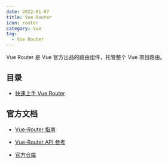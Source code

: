 ```yaml
---
date: 2022-01-07
title: Vue Router
icon: router
category: Vue
tag:
  - Vue Router
---
```


Vue Router 是 Vue 官方出品的路由组件，托管整个 Vue 项目路由。

<!-- more -->

## 目录

- [快速上手 Vue Router](get-started.md)

## 官方文档

- [Vue-Router 指南](https://router.vuejs.org/zh/guide/)

- [Vue-Router API 参考](https://router.vuejs.org/zh/api/)

- [官方仓库](https://github.com/vuejs/vue-router)
